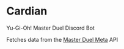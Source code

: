 # Cardian

Yu-Gi-Oh! Master Duel Discord Bot

Fetches data from the [Master Duel Meta](https://masterduelmeta.com/) API
